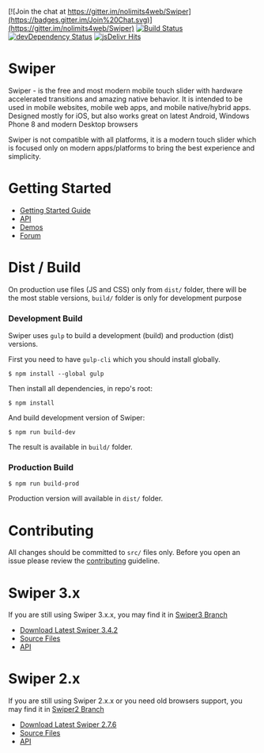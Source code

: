 [![Join the chat at https://gitter.im/nolimits4web/Swiper](https://badges.gitter.im/Join%20Chat.svg)](https://gitter.im/nolimits4web/Swiper)
[![Build Status](https://travis-ci.org/nolimits4web/Swiper.svg?branch=master)](https://travis-ci.org/nolimits4web/Swiper)
[![devDependency Status](https://david-dm.org/nolimits4web/swiper/dev-status.svg)](https://david-dm.org/nolimits4web/swiper#info=devDependencies)
[![jsDelivr Hits](https://data.jsdelivr.com/v1/package/npm/swiper/badge?style=rounded)](https://www.jsdelivr.com/package/npm/swiper)

Swiper
==========

Swiper - is the free and most modern mobile touch slider with hardware accelerated transitions and amazing native behavior. It is intended to be used in mobile websites, mobile web apps, and mobile native/hybrid apps. Designed mostly for iOS, but also works great on latest Android, Windows Phone 8 and modern Desktop browsers

Swiper is not compatible with all platforms, it is a modern touch slider which is focused only on modern apps/platforms to bring the best experience and simplicity.

# Getting Started
  * [Getting Started Guide](http://www.idangero.us/swiper/get-started/)
  * [API](http://www.idangero.us/swiper/api/)
  * [Demos](http://www.idangero.us/swiper/demos/)
  * [Forum](http://www.idangero.us/swiper/forum/)

# Dist / Build

On production use files (JS and CSS) only from `dist/` folder, there will be the most stable versions, `build/` folder is only for development purpose

### Development Build

Swiper uses `gulp` to build a development (build) and production (dist) versions.

First you need to have `gulp-cli` which you should install globally.

```
$ npm install --global gulp
```

Then install all dependencies, in repo's root:

```
$ npm install
```

And build development version of Swiper:
```
$ npm run build-dev
```

The result is available in `build/` folder.

### Production Build

```
$ npm run build-prod
```

Production version will available in `dist/` folder.

# Contributing

All changes should be committed to `src/` files only. Before you open an issue please review the [contributing](https://github.com/nolimits4web/Swiper/blob/master/CONTRIBUTING.md) guideline.

Swiper 3.x
==========

If you are still using Swiper 3.x.x, you may find it in [Swiper3 Branch](https://github.com/nolimits4web/Swiper/tree/Swiper3)
* [Download Latest Swiper 3.4.2](https://github.com/nolimits4web/Swiper/archive/v3.4.2.zip)
* [Source Files](https://github.com/nolimits4web/Swiper/tree/Swiper3/src)
* [API](https://github.com/nolimits4web/Swiper/blob/Swiper3/API.md)

Swiper 2.x
==========

If you are still using Swiper 2.x.x or you need old browsers support, you may find it in [Swiper2 Branch](https://github.com/nolimits4web/Swiper/tree/Swiper2)
* [Download Latest Swiper 2.7.6](https://github.com/nolimits4web/Swiper/archive/v2.7.6.zip)
* [Source Files](https://github.com/nolimits4web/Swiper/tree/Swiper2/src)
* [API](https://github.com/nolimits4web/Swiper/blob/Swiper2/API.md)
